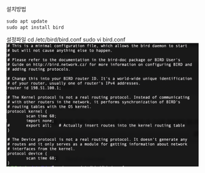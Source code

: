 설치방법
```
sudo apt update
sudo apt install bird
```
설정파일
cd /etc/bird/bird.conf
sudo vi bird.conf
![](img/bird.png)
